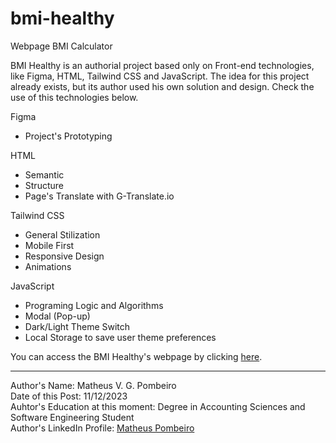 # bmi-healthy
 Webpage BMI Calculator

<p>BMI Healthy is an authorial project based only on Front-end technologies, like Figma, HTML, Tailwind CSS and JavaScript. The idea for this project already exists, but its author used his own solution and design. Check the use of this technologies below.</p>

<p>Figma</p>

<ul>
    <li>Project's Prototyping</li>
</ul>

<p>HTML</p>

<ul>
    <li>Semantic</li>
    <li>Structure</li>
    <li>Page's Translate with G-Translate.io</li>
</ul>

<p>Tailwind CSS</p>

<ul>
    <li>General Stilization</li>
    <li>Mobile First</li>
    <li>Responsive Design</li>
    <li>Animations</li>
</ul>

<p>JavaScript</p>

<ul>
    <li>Programing Logic and Algorithms</li>
    <li>Modal (Pop-up)</li>
    <li>Dark/Light Theme Switch</li>
    <li>Local Storage to save user theme preferences</li>
</ul>

<p>You can access the BMI Healthy's webpage by clicking <a href="https://matheus-pombeiro.github.io/bmi-healthy/src/index.html" target="_blank" rel="noopener noreferrer">here</a>.</p>

<hr>

<p>
    Author's Name: Matheus V. G. Pombeiro<br>
    Date of this Post: 11/12/2023<br>
    Auhtor's Education at this moment: Degree in Accounting Sciences and Software Engineering Student<br>
    Author's LinkedIn Profile: <a href="https://www.linkedin.com/in/matheus-pombeiro/" target="_blank" rel="noopener noreferrer">Matheus Pombeiro</a>
</p>
